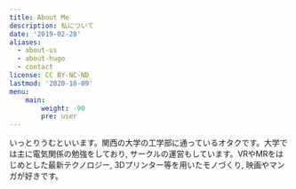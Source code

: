 ```yaml
---
title: About Me
description: 私について
date: '2019-02-28'
aliases:
  - about-us
  - about-hugo
  - contact
license: CC BY-NC-ND
lastmod: '2020-10-09'
menu:
    main: 
        weight: -90
        pre: user
---
```


いっとりうむといいます。関西の大学の工学部に通っているオタクです。大学では主に電気関係の勉強をしており, サークルの運営もしています。VRやMRをはじめとした最新テクノロジー, 3Dプリンター等を用いたモノづくり, 映画やマンガが好きです。